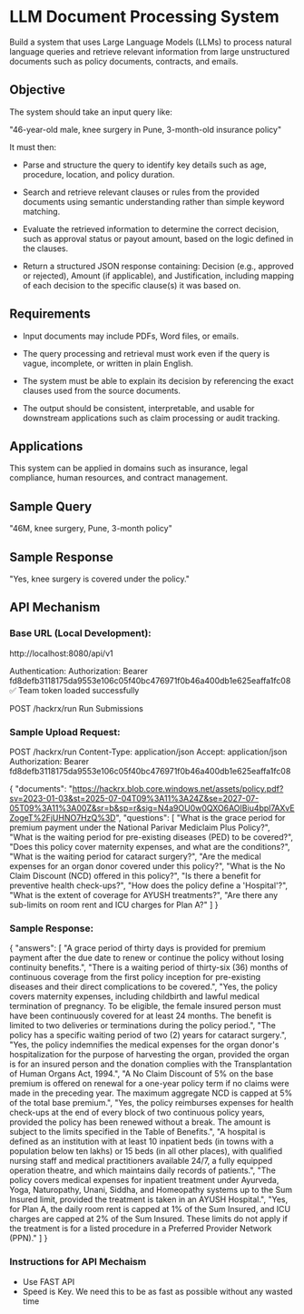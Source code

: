 
# LLM Document Processing System

Build a system that uses Large Language Models (LLMs) to process natural language queries and retrieve relevant information from large unstructured documents such as policy documents, contracts, and emails.


## Objective

The system should take an input query like:

"46-year-old male, knee surgery in Pune, 3-month-old insurance policy"


It must then:

- Parse and structure the query to identify key details such as age, procedure, location, and policy duration.

- Search and retrieve relevant clauses or rules from the provided documents using semantic understanding rather than simple keyword matching.

- Evaluate the retrieved information to determine the correct decision, such as approval status or payout amount, based on the logic defined in the clauses.

- Return a structured JSON response containing: Decision (e.g., approved or rejected), Amount (if applicable), and Justification, including mapping of each decision to the specific clause(s) it was based on.


## Requirements

- Input documents may include PDFs, Word files, or emails.

- The query processing and retrieval must work even if the query is vague, incomplete, or written in plain English.

- The system must be able to explain its decision by referencing the exact clauses used from the source documents.

- The output should be consistent, interpretable, and usable for downstream applications such as claim processing or audit tracking.


## Applications

This system can be applied in domains such as insurance, legal compliance, human resources, and contract management.


## Sample Query

"46M, knee surgery, Pune, 3-month policy"


## Sample Response

"Yes, knee surgery is covered under the policy."

## API Mechanism

### Base URL (Local Development):
http://localhost:8080/api/v1

Authentication:
Authorization: Bearer fd8defb3118175da9553e106c05f40bc476971f0b46a400db1e625eaffa1fc08
✅ Team token loaded successfully

POST
/hackrx/run
Run Submissions

### Sample Upload Request:
POST /hackrx/run
Content-Type: application/json
Accept: application/json
Authorization: Bearer fd8defb3118175da9553e106c05f40bc476971f0b46a400db1e625eaffa1fc08

{
    "documents": "https://hackrx.blob.core.windows.net/assets/policy.pdf?sv=2023-01-03&st=2025-07-04T09%3A11%3A24Z&se=2027-07-05T09%3A11%3A00Z&sr=b&sp=r&sig=N4a9OU0w0QXO6AOIBiu4bpl7AXvEZogeT%2FjUHNO7HzQ%3D",
    "questions": [
        "What is the grace period for premium payment under the National Parivar Mediclaim Plus Policy?",
        "What is the waiting period for pre-existing diseases (PED) to be covered?",
        "Does this policy cover maternity expenses, and what are the conditions?",
        "What is the waiting period for cataract surgery?",
        "Are the medical expenses for an organ donor covered under this policy?",
        "What is the No Claim Discount (NCD) offered in this policy?",
        "Is there a benefit for preventive health check-ups?",
        "How does the policy define a 'Hospital'?",
        "What is the extent of coverage for AYUSH treatments?",
        "Are there any sub-limits on room rent and ICU charges for Plan A?"
    ]
}

### Sample Response:

{
"answers": [
        "A grace period of thirty days is provided for premium payment after the due date to renew or continue the policy without losing continuity benefits.",
        "There is a waiting period of thirty-six (36) months of continuous coverage from the first policy inception for pre-existing diseases and their direct complications to be covered.",
        "Yes, the policy covers maternity expenses, including childbirth and lawful medical termination of pregnancy. To be eligible, the female insured person must have been continuously covered for at least 24 months. The benefit is limited to two deliveries or terminations during the policy period.",
        "The policy has a specific waiting period of two (2) years for cataract surgery.",
        "Yes, the policy indemnifies the medical expenses for the organ donor's hospitalization for the purpose of harvesting the organ, provided the organ is for an insured person and the donation complies with the Transplantation of Human Organs Act, 1994.",
        "A No Claim Discount of 5% on the base premium is offered on renewal for a one-year policy term if no claims were made in the preceding year. The maximum aggregate NCD is capped at 5% of the total base premium.",
        "Yes, the policy reimburses expenses for health check-ups at the end of every block of two continuous policy years, provided the policy has been renewed without a break. The amount is subject to the limits specified in the Table of Benefits.",
        "A hospital is defined as an institution with at least 10 inpatient beds (in towns with a population below ten lakhs) or 15 beds (in all other places), with qualified nursing staff and medical practitioners available 24/7, a fully equipped operation theatre, and which maintains daily records of patients.",
        "The policy covers medical expenses for inpatient treatment under Ayurveda, Yoga, Naturopathy, Unani, Siddha, and Homeopathy systems up to the Sum Insured limit, provided the treatment is taken in an AYUSH Hospital.",
        "Yes, for Plan A, the daily room rent is capped at 1% of the Sum Insured, and ICU charges are capped at 2% of the Sum Insured. These limits do not apply if the treatment is for a listed procedure in a Preferred Provider Network (PPN)."
    ]
}

### Instructions for API Mechaism
- Use FAST API
- Speed is Key. We need this to be as fast as possible without any wasted time
